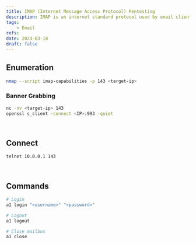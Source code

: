 ```yaml
---
title: IMAP (Internet Message Access Protocol) Pentesting
description: IMAP is an internet standard protocol used by email clients. Default ports are 143, 993.
tags:
    - Email
refs:
date: 2023-03-18
draft: false
---
```


## Enumeration

```sh
nmap --script imap-capabilities -p 143 <target-ip>
```

### Banner Grabbing

```sh
nc -nv <target-ip> 143
openssl s_client -connect <IP>:993 -quiet
```

<br />

## Connect

```bash
telnet 10.0.0.1 143
```

<br />

## Commands

```bash
# Login
a1 login "<username>" "<password>"

# Logout
a1 logout

# Close mailbox
a1 close
```